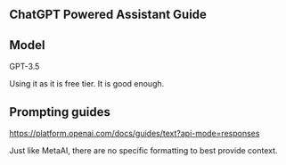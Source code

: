 ## ChatGPT Powered Assistant Guide

## Model

GPT-3.5

Using it as it is free tier. It is good enough.

## Prompting guides
https://platform.openai.com/docs/guides/text?api-mode=responses

Just like MetaAI, there are no specific formatting to best provide context. 
